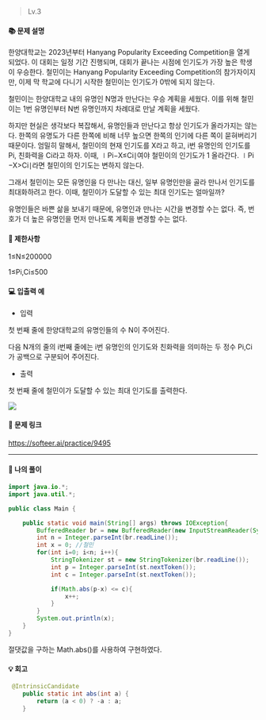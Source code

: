 > Lv.3

#### 📚 문제 설명
한양대학교는 2023년부터 Hanyang Popularity Exceeding Competition을 열게 되었다. 이 대회는 일정 기간 진행되며, 대회가 끝나는 시점에 인기도가 가장 높은 학생이 우승한다. 철민이는 Hanyang Popularity Exceeding Competition의 참가자이지만, 이제 막 학교에 다니기 시작한 철민이는 인기도가 0밖에 되지 않는다.

철민이는 한양대학교 내의 유명인 N명과 만난다는 우승 계획을 세웠다. 이를 위해 철민이는 1번 유명인부터 N번 유명인까지 차례대로 만날 계획을 세웠다.

하지만 현실은 생각보다 복잡해서, 유명인들과 만난다고 항상 인기도가 올라가지는 않는다. 한쪽의 유명도가 다른 한쪽에 비해 너무 높으면 한쪽의 인기에 다른 쪽이 묻혀버리기 때문이다. 엄밀히 말해서, 철민이의 현재 인기도를 X라고 하고, i번 유명인의 인기도를 Pi​, 친화력을 Ci​라고 하자. 이때, ∣Pi​−X≤Ci​∣여야 철민이의 인기도가 1 올라간다. ∣Pi​−X>Ci​∣라면 철민이의 인기도는 변하지 않는다.

그래서 철민이는 모든 유명인을 다 만나는 대신, 일부 유명인만을 골라 만나서 인기도를 최대화하려고 한다. 이때, 철민이가 도달할 수 있는 최대 인기도는 얼마일까?

유명인들은 바쁜 삶을 보내기 때문에, 유명인과 만나는 시간을 변경할 수는 없다. 즉, 번호가 더 높은 유명인을 먼저 만나도록 계획을 변경할 수는 없다.

#### 📌 제한사항
1≤N≤200000

1≤Pi​,Ci​≤500


#### 💻 입출력 예

- 입력

첫 번째 줄에 한양대학교의 유명인들의 수 N이 주어진다.

다음 N개의 줄의 i번째 줄에는 i번 유명인의 인기도와 친화력을 의미하는 두 정수 Pi​,Ci​ 가 공백으로 구분되어 주어진다.

- 출력

첫 번째 줄에 철민이가 도달할 수 있는 최대 인기도를 출력한다.


![](https://velog.velcdn.com/images/uunew/post/c11be3c8-6e0b-42df-90ca-23485c2e8238/image.png)



#### 🔗 문제 링크
https://softeer.ai/practice/9495

---

#### 📝 나의 풀이
``` java
import java.io.*;
import java.util.*;

public class Main {

    public static void main(String[] args) throws IOException{
        BufferedReader br = new BufferedReader(new InputStreamReader(System.in));
        int n = Integer.parseInt(br.readLine());
        int x = 0; //철민
        for(int i=0; i<n; i++){
            StringTokenizer st = new StringTokenizer(br.readLine());
            int p = Integer.parseInt(st.nextToken());
            int c = Integer.parseInt(st.nextToken());

            if(Math.abs(p-x) <= c){
                x++;
            }
        }
        System.out.println(x);
    }
}
```
절댓값을 구하는 Math.abs()를 사용하여 구현하였다.


#### 💡 회고
``` java
 @IntrinsicCandidate
    public static int abs(int a) {
        return (a < 0) ? -a : a;
    }
```